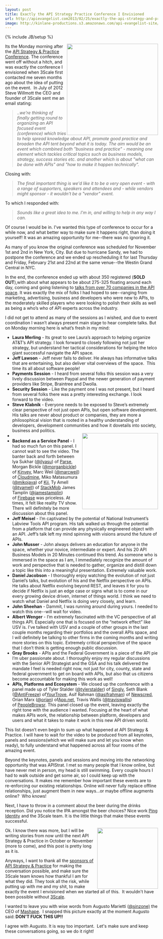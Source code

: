```yaml
---
layout: post
title: Exactly the API Strategy Practice Conference I Envisioned
url: http://apievangelist.com2013/02/25/exactly-the-api-strategy-and-practice-conference-i-envisioned/
image: http://kinlane-productions.s3.amazonaws.com/api-evangelist-site/blog/api-strategy-practice-steve-kin-open.jpg
---
```

{% include JB/setup %}
<p>
     <img src="https://s3.amazonaws.com/kinlane-productions/events/api-strategy-practice-conference/api-strategy-practice-steve-kin-open.jpg"  width="300" align="right" />
</p>
<p>
     Its the Monday morning after the <a href="http://www.apistrategyconference.com/">API Strategy &amp; Practice Conference</a>. The conference went off without a hitch, and was exactly the conference I envisioned when 3Scale first contacted me seven months ago about the idea of putting on the event.  In July of 2012 Steve Willmott the CEO and founder of 3Scale sent me an email stating:
</p>
<blockquote>
     <em>..we're thinking of finally getting round to organizing an API focused event (conference) which tries to help spread knowledge about API, promote good practice and broaden the API tent beyond what it is today. The aim would be an event which combined both "business and practice" - meaning one element which tackles critical topics such as business models, strategy, success stories etc. and another which is about "what can be done with APIs" and "how to make it happen technically".</em>
</blockquote>
<p>
     Closing with:
</p>
<blockquote>
     <em>The final important thing is we'd like it to be a very open event - with a range of supporters, speakers and attendees and - while vendors might sponsor - it wouldn't be a "vendor" event.</em>
</blockquote>
<p>
     To which I responded with:
</p>
<blockquote>
     <em>Sounds like a great idea to me. I'm in, and willing to help in any way I can.</em>
</blockquote>
<p>
     Of course I would be in. I’ve wanted this type of conference to occur for a while now, and what better way to make sure it happens right, than doing it yourself! It was an amazing opportunity for me--there was no ignoring it.
</p>
<p>
     As many of you know the original conference was scheduled for November 1st and 2nd in New York, City. But due to hurricane Sandy, we had to postpone the conference and we ended up rescheduling it for last Thursday and Friday, February 21st and 22nd at the same venue--the Westin Grand Central in NYC.
</p>
<p>
     In the end, the conference ended up with about 350 registered (<strong>SOLD OUT</strong>),with about what appears to be about 275-325 floating around each day, coming and going listening to <a title="talks from over 70 companies in the API space" href="/2013/02/12/companies-that-are-speaking-at-api-strategy-practice/">talks from over 70 companies in the API space</a>. It was exactly the mix of folks I had hoped to see--ranging from marketing, advertising, business and developers who were new to APIs, to the moderately skilled players who were looking to polish their skills as well as being a who’s who of API experts across the industry.
</p>
<p>
     I did not get to attend as many of the sessions as I wished, and due to event coordination I wasn’t always present main stage to hear complete talks. But on Monday morning here is what’s fresh in my mind:
</p>
<ul>
     <li>
          <strong>Laura Merling</strong> - Its great to see Laura’s approach to helping organize AT&amp;T’s API strategy. I look forward to closely following not just her strategy, but understand her tactical considerations for helping the telco giant successful navigate the API space.
     </li>
     <li>
          <strong>Jeff Lawson</strong> - Jeff never fails to deliver. He always has informative talks that are entertaining, but also deliver vital overviews of the space.  This time its all about software people!
     </li>
     <li>
          <strong>Payments Session</strong> - I heard from several folks this session was a very lively discussion between Paypal and the newer generation of payment providers like Stripe, Braintree and Dwolla.
     </li>
     <li>
          <strong>Security Session</strong> - Like the payment one I was not present, but I heard from several folks there was a pretty interesting exchange. I look forward to the video.
     </li>
     <li>
          <strong>Steve Klabnik</strong> - Everyone needs to be exposed to Steve’s extremely clear perspective of not just open APIs, but open software development. His talks are never about product or companies, they are more a philosophical vision that is rooted in a healthy understanding of developers, development communities and how it dovetails into society, business and politics.
     </li>
     <li>
          <a href="http://3scale.net" target="_blank"><img src="https://s3.amazonaws.com/kinlane-productions/api-service-providers/3scale-logo.jpg"  width="250" align="right" /></a>
     </li>
     <li>
          <strong>Backend as a Service Panel</strong> - I had so much fun on this panel. I cannot wait to see the video. The banter back and forth between lya Sukhar (<a href="https://twitter.com/ilyasu">@ilyasu</a>) of <a href="http://www.parse.com/" target="_blank">Parse</a>, Morgan Bickle (<a href="https://twitter.com/morganbickle">@morganbickle</a>) of <a href="http://www.kinvey.com/" target="_blank">Kinvey</a>, Marc Weil (<a href="https://twitter.com/marcweil">@marcweil</a>) of <a href="https://cloudmine.me/" target="_blank">Cloudmine</a>, Miko Matasumura (<a href="https://twitter.com/mikojava">@mikojava</a>) of <a href="http://kii.com/" target="_blank">Kii</a>, Ty Amell (<a href="https://twitter.com/tyamell">@tyamell</a>) of <a href="https://www.stackmob.com/" target="_blank">StackMob</a> James Tamplin (<a href="https://twitter.com/jamestamplin">@jamestamplin</a>) of <a href="https://www.firebase.com/" target="_blank">Firebase</a> was priceless. At times, it felt like reality TV show. There will definitely be more discussion about this panel.
     </li>
     <li>
          <strong>Jeff Meisel</strong> - I’m captivated by the potential of National Instrument’s Labview Tools API program. His talk walked us through the potential from a platform that can provide any physically engineered object with an API. Jeff’s talk left my mind spinning with visions around the future of APIs.
     </li>
     <li>
          <strong>John Musser</strong> - John always delivers an education for anyone in the space, whether your novice, intermediate or expert. And his 20 API Business Models in 20 Minutes continued this trend. As someone who is immersed in the space as I am, I immediately recognize the amount of work and perspective that is needed to gather, organize and distill down a topic like this into a meaningful presentation. Extremely valuable work.
     </li>
     <li>
          <strong>Daniel Jacobson</strong> - I thoroughly enjoy watching the evolution of not just Daniel’s talks, but evolution of his and the Netflix perspective on APIs. He talks about Netflix evolving beyond REST, and leaves it for you to decide if Netflix is just an edge case or signs what is to come in our every growing device driven, internet of things world. I think we need to watch what Daniel and Netflix is doing very closely, and learn.
     </li>
     <li>
          <strong>John Sheehan</strong> - Dammit, I was running around during yours. I needed to watch this one--will wait for video.
     </li>
     <li>
          <strong>Albert Wenger</strong> - I’m extremely fascinated with the VC perspective of all things API. Especially one that is focused on the “network effect” like USV is. I’ve talked with USV and a couple of other groups in the last couple months regarding their portfolios and the overall APIs space, and I will definitely be talking to other firms in the coming months and writing more stories on this topic. Extremely critical perspective of the space that I don’t think is getting enough public discussion.
     </li>
     <li>
          <strong>Gray Brooks</strong> - APIs and the Federal Government is a piece of the API pie I’m uber passionate about. I thoroughly enjoy my regular discussions with the Senior API Strategist and the GSA and his talk delivered the mandate I feel is needed right now, not just for city, county, state and federal government to get on board with APIs, but also that us citizens become accountable for making this work as well!
     </li>
     <li>
          <strong>APIs, Platforms and Ecosystem</strong> - We closed up the conference with a panel made up of Tyler Stalder (<a href="https://twitter.com/tylerstalder">@tylerstalder</a>) of <a title="Singly" href="http://www.singly.com/" target="_blank">Singly</a>, Seth Blank (<a href="https://twitter.com/AntiFreeze">@AntiFreeze</a>) of<a title="YourTrove" href="https://www.yourtrove.com/">YourTrove</a>, Asif Rahman (<a href="https://twitter.com/asifrahman">@asifrahman</a>) of <a title="NewsCred" href="http://newscred.com/">Newscred</a>, Orian Marx (<a href="http://alpha.app.net/orian">@orian</a>) of<a title="App.net" href="https://join.app.net/">App.net</a>, Travis Wallis (<a href="https://twitter.com/traviswallis" target="_blank">@traviswallis</a>) of <a title="PeopleBrowsr" href="http://peoplebrowsr.com/" target="_blank">PeopleBrowsr</a>. This panel closed up the event, leaving exactly the right tone with the audience I wanted. Focusing at the heart of what makes APIs work, the relationship between platform, developers and users and what it takes to make it work in this new API driven world.
     </li>
</ul>
<p>
     This list doesn’t even begin to sum up what happened at API Strategy &amp; Practice. I will have to wait for the video to be produced from all keynotes, panels and sessions(which we will make sure and let you know when ready), to fully understand what happened across all four rooms of the amazing event.
</p>
<p>
     Beyond the keynotes, panels and sessions and moving into the networking opportunity that was APIStrat. I met so many people that I know online, but have never met in person, my head is still swimming. Every couple hours I had to walk outside and get some air, so I could keep up with the conversations. It makes me remember how important these events are to re-enforcing our existing relationships. Online will never fully replace offline relationships, just augment them in new ways...or maybe offline augments online?  Who knows!
</p>
<p>
     Next, I have to throw in a comment about the beer during the drinks reception. Did you notice the IPA amongst the beer choices? Nice work <a title="Ping Identity" href="https://www.pingidentity.com/">Ping Identity</a> and the 3Scale team. It is the little things that make these events successful.
</p>
<p>
     <img src="https://s3.amazonaws.com/kinlane-productions/events/api-strategy-practice-conference/augusto-marietta-mashape-apistrat.jpg"  width="200" align="right" />
</p>
<p>
     Ok. I know there was more, but I will be writing stories from now until the next API Strategy &amp; Practice in October or November (more to come), and this post is pretty long as it is.
</p>
<p>
     Anyways, I want to thank all the <a href="http://www.apistrategyconference.com/sponsors.php">sponsors of API Strategy &amp; Practice</a> for making the conversation possible, and make sure the 3Scale team knows how thankful I am for what they did. They took all the risk, while putting up with me and my shit, to make exactly the event I envisioned when we started all of this.  It wouldn't have been possible without <a title="3Scale" href="http://3scale.net">3Scale</a>.
</p>
<p>
     I wanted to leave you with wise words from Augusto Marietti (<a href="https://twitter.com/sinzone">@sinzone)</a> the CEO of <a title="Mashape" href="http://mashape.com/">Mashape</a>.  I snapped this picture exactly at the moment Augusto said:<strong> DON'T FUCK THIS UP!!</strong> 
</p>
<p>
     I agree with Augusto. It is way too important.  Let's make sure and keep these conversations going, so we do it right!  
</p>
